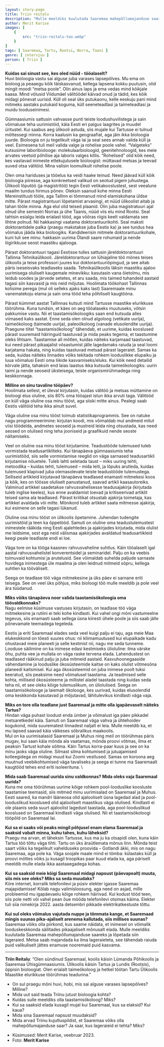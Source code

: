 ```yaml
---
layout: story-page
title: Triin reitalu
description: "Mulle meeldiks kuulutada Saaremaa mahepõllumajanduse saareks."
author: Merit Karise
images: [
    {
        src: "triin-reitalu-too.webp"
    }
]
tags: [ Saaremaa, Tartu, Rootsi, Norra, Taani ]
genre: [ intervjuu ]
person: [ Triin ]
---
```


<!-- # {{$doc.title}} -->

**Kuidas sai sinust see, kes oled nüüd - tööalaselt?** \
Huvi bioloogia vastu sai alguse juba varases lapsepõlves. Mu ema on bioloog ja peaaegu kõik täiskasvanud, kellega lapsena kokku puutusin, olid mingit moodi “metsa poole”. Olin ainus laps ja ema vedas mind kõikjale kaasa. Mind võlusid Viidumäel välitöödel käivad onud ja tädid, kes kõik midagi põnevat uurisid. Küll oli seal üks putukaonu, kelle eeskuju pani mind mitmeks aastaks putukaid koguma, küll seeneteadlasi ja taimeteadlasi ja muidu looduseinimesi. 

Gümnaasiumis sattusin vahvasse punti teiste loodushuvilistega ja sain võimaluse teha uurimistöid, käia Eesti eri paigus laagrites ja muudel üritustel. Kui saabus aeg ülikooli astuda, siis mujale kui Tartusse ei tulnud mõttessegi minna. Korra kaalusin ka geograafiat, aga jäin ikka bioloogia juurde. Bioloogia on ju tegelikult väga lai ja seal sees annab valida küll ja veel. Esimesena tuli meil valida valge ja rohelise poole vahel. “Valgeteks” kutsusime laboribiolooge: molekulaarbioloogid, geenitehnoloogid, kes meie arvates veetsid põhilise aja laboris valges kitlis. “Rohelised” olid kõik need, kes vastavad inimeste ettekujutusele bioloogist: müttavad metsas ja teevad suved otsa välitöid. Mina valisin loomulikult rohelise poole. 

Olen oma hariduses ja tööelus ka veidi haake teinud. Need jäävad küll kõik bioloogia piiresse, aga konkreetsed valikud on seotud pigem juhustega. Ülikooli lõputöö (ja magistritöö) tegin Eesti vetikakooslustest, sest veealune maailm tundus hirmus põnev. Oleksin saanud kohe minna Eesti Mereinstituuti tööle, aga Tallinn ei tõmmanud mind elamiskohana üldse mitte. Pärast magistrantuuri lõpetamist arvasingi, et nüüd ülikoolist aitab ja tahan tööle minna. Aga elul olid teised plaanid. Olin juba magistratuuri ajal olnud ühe semestri Norras ja ühe Taanis, nüüd viis elu mind Rootsi. Seal tahtsin esialgu leida erialast tööd, aga võõras riigis keelt valdamata see lihtne polnud. Nii hakkasingi vaatama doktorantuurikohti. Seal maksti doktorantidele palka (praegu makstakse juba Eestis ka) ja see tundus hea võimalus jääda ikka bioloogiks. Kandideerisin mitmele doktorantuurikohale, kuni tuli see minu: hakkasin uurima Ölandi saare rohumaid ja nende liigirikkuse seost maastiku ajalooga. 

Pärast doktorantuuri tagasi Eestisse tulles sattusin järeldoktorantuuri Tallinna Tehnikaülikooli. Järeldoktorantuur on lühiajaline töö mõnes teises ülikoolis ja teise professori juures kui doktorantuuriõpingud, ja see aitab päris iseseisvaks teadlaseks saada. Tehnikaülikoolis läksin maastiku ajaloo uurimisega oluliselt kaugemale minevikku: kasutasin vana õietolmu, mis leidub soodes ja järvede setetes, et aru saada, mis taimed tuhandeid aastaid tagasi siin kasvasid ja mis neid mõjutas. Hoolimata töökohast Tallinnas kolisime perega (mul oli selleks ajaks kaks last) Saaremaale minu vanematekoju elama ja sain oma tööd teha põhiliselt kaugtööna.

Pärast kümmet aastat Tallinnas kutsuti mind Tartusse maastike elurikkuse töörühma. Kuna tundsin, et käes on aeg tööalaseks muutuseks, võtsin pakkumise vastu. Nii et taastamisökoloogiks saan end kutsuda alles viimased kaks aastat. Enne seda olen olnud algoloog (vetikate uurija), taimeökoloog (taimede uurija), paleoökoloog (vanade elusolendite uurija). Praegune tiitel “taastamisökoloog” tähendab, et uurime, kuidas kooslused pärast suuremaid häiringuid taastuvad ja mida peaks tegema, et taastumine oleks lihtsam. Taastamise all mõtlen, kuidas näiteks karjamaad taastuvad, kui need pärast pikaajalist võsastumist jälle lagedamaks raiuda ja seal loomi karjatama hakata, ning kuidas taastuvad metsad pärast lageraiet. Samas ka seda, kuidas näiteks linnades võiks tekitada rohkem looduslikke elupaiku ja luua võimalusi Eesti oma liikide kasvamiseks/eluks. Kui kõik need detailid kõrvale jätta, tahaksin end laias laastus ikka kutsuda taimeökoloogiks: uurin taimi ja nende seoseid üksteisega, teiste organismirühmadega ning keskkonnaga. 

**Milline on sinu tavaline tööpäev?** \
Hoolimata sellest, et üleval kirjutasin, kuidas välitöö ja metsas müttamine on bioloogi elus oluline, siis 80% oma tööajast istun ikka arvuti taga. Välitööd on küll väga oluline osa minu tööst, aga siiski mitte ainus. Pealegi saab Eestis välitöid teha ikka ainult suvel.

Väga oluline osa minu tööst toimub statistikaprogrammis. See on natuke nagu programmeerimine: kirjutan koodi, mis võimaldab mul andmeid mitut viisi töödelda, andmetes seoseid ja mustreid leida ning otsustada, kas need seosed on olulised ning teha jooniseid ja graafikuid nende seoste näitamiseks. 

Veel on oluline osa minu tööst kirjutamine. Teadustööde tulemused tuleb vormistada teadusartikliteks. Kui tänapäeva gümnaasiumis teha uurimistööd, siis selle vormistamise reeglid on väga sarnased teadusartikli kirjutamise nõuetele. Tuleb lahti seletada taust – miks uuring tehti, metoodika – kuidas tehti, tulemused – mida leiti, ja lõpuks arutleda, kuidas tulemused klapivad juba olemasolevate teiste teadustööde tulemustega. Selliseid artikleid kirjutavad tänapäeva teadlased enamasti mitmekesi koos ja kõik, kes on töösse oluliselt panustanud, saavad artikli kaasautoreiks. Valminud artikkel saadetakse rahvusvahelisesse teadusajakirja (kirjutada tuleb inglise keeles), kus enne avaldamist loevad ja kritiseerivad artiklit teised sama ala teadlased. Pärast kriitikat otsustab ajakirja toimetaja, kas artikkel avaldada või mitte. Mõnikord tuleb artikkel saata mitmesse ajakirja, kui esimene on selle tagasi lükanud. 

Oluline osa minu tööst on ülikoolis õpetamine. Juhendan tudengite uurimistöid ja teen ka  õppetööd. Samuti on oluline oma teadustulemustest inimestele rääkida ning Eesti ajalehtedes ja ajakirjades kirjutada, mida olulist me leidsime, sest ega neid välismaa ajakirjades avaldatud teadusartikleid keegi peale teadlaste endi ei loe.

Väga tore on ka tööga kaasnev rahvusvaheline suhtlus. Käin tööalaselt igal aastal rahvusvahelistel konverentsidel ja seminaridel. Palju on ka veebis toimuvaid kohtumisi ja arutelusid. See võimaldab suhelda paljude sarnaste huvidega inimestega üle maailma ja olen leidnud mitmeid sõpru, kellega suhtlen ka tööväliselt. 

Seega on teadlase töö väga mitmekesine ja üks päev ei sarnane eriti teisega. See on veel üks põhjus, miks bioloogi töö mulle meeldib ja pole veel ära tüüdanud. 

**Miks võiks tänapäeva noor valida taastamisökoloogia oma töövaldkonnaks?** \
Nagu eelmise küsimuse vastuses kirjutasin, on teadlase töö väga mitmekesine ja rutiini ei teki kohe kindlasti. Kui vahel ongi mõni vastumeelne tegevus, siis enamasti saab sellega üsna kiiresti ühele poole ja siis saab jälle põnevamate teemadega tegeleda. 

Eestis ja eriti Saaremaal elades seda veel kuigi palju ei taju, aga meie Maa elukeskkond on tõesti suures ohus: nii kliimamuutused kui elupaikade kadu ohustavad meie planeeti ja selle kestmist nii, nagu me seda tunneme. Looduse säilimine on ka inimese edasi kestmiseks ülioluline: ilma värske õhu, puhta vee ja mullata on väga raske tervena elada. Lahendustest on teadlased rääkinud palju ja juba mitmeid aastaid. Kasvuhoonegaaside vähendamine ja looduslike ökosüsteemide kaitse on kaks olulist võtmesõna planeedi kaitsmisel. Kui aga ökosüsteemid on juba inimese poolt tuksi keeratud, siis peaksime need võimalusel taastama. Ja teadmised selle kohta, milliseid ökosüsteeme ja millistel aladel taastada ning kuidas seda teha nii, et see oleks kõige tulemuslikum, on üliolulised. Seega on taastamisökolooge ja laiemalt ökolooge, kes uurivad, kuidas elusolendid oma keskkonda kasutavad ja mõjutavad, lähitulevikus kindlasti väga vaja.

**Miks on tore olla teadlane just Saaremaal ja mitte olla igapäevaselt näiteks Tartus?** \
Hindan väga puhast loodust enda ümber ja võimalust iga päev pikkadel metsaretkedel käia. Samuti on Saaremaal väga vahva ja ühtehoidev kogukond, mida suurematest linnadest naljalt ei leia. Mulle meeldib ka, et mu lapsed saavad käia väikeses sõbralikus maakoolis. \
Mul on ka uurimisalasid Saaremaal ja Muhus ning meil on töörühmas päris mugav, kui saan käia mõnda ala vaatamas, mõnda proovi võtmas, ilma et peaksin Tartust kohale sõitma. Käin Tartus korra-paar kuus ja see on ka minu jaoks väga oluline. Silmast silma kohtumised ja jutuajamised kolleegidega on midagi muud kui Zoomi vestlused. Samas on koroona aeg muutnud veebikohtumised väga tavaliseks ja seega ei tunne ma Saaremaalt kaugtööd tehes end eriti isoleerituna. \

**Mida saab Saaremaal uurida sinu valdkonnas? Mida oleks vaja Saaremaal uurida?** \
Kuna me oma töörühmas uurime kõige rohkem pool-looduslike koosluste taastamise teemasid, siis mitmed minu uurimisalad on Saaremaal ja Muhus. Eesti saared, ka mandri lääneosa olid ajalooliselt üsna lagedad alad ja pool-looduslikud kooslused olid ajalooliselt maastikus väga olulised. Kindlasti ei ole plaanis seda suurt ajaloolist lagedust taastada, aga pool-looduslikud kooslused on Saaremaal kindlasti väga olulised. Nii et taastamisökoloogi tööpõld on Saaremaal lai.

**Kui sa ei saaks või peaks mingil põhjusel enam elama Saaremaal ja saaksid vabalt minna, kuhu tahes, kuhu läheksid?** \
Praegu ma arvan, et läheksin Tartusse, kus ma ju ka otsapidi olen, kuna käin Tartus töö tõttu väga tihti. Tartu on üks äraütlemata mõnus linn. Mõnda teist saart võiks ka tegelikult vahelduseks proovida – Gotlandi äkki, mis on nagu Saaremaa, aga pole ka. Väga soojale maale mind ei tõmba: külastaks küll ja proovi mõttes võiks ju kusagil troopikas paar kuud elada ka, aga päriselt meeldib mulle elada ikka aastaaegadega kohas.

**Kui sa saaksid meie kõigi Saaremaal midagi napsust (päevapealt) muuta, siis mis see oleks? Miks sa seda muudaks?** \
Kiire internet, korralik telefonilevi ja püsiv elekter igasse Saaremaa majapidamisse! Kõlab nagu valimisloosung, aga need on asjad, mille probleemid mu igapäevaelu kõige rohkem häirivad. Kui kodust tööd teen, siis pole netti või vahel pean õue mööda telefonilevi otsimas käima. Elekter tuli siia nimekirja 2022. aasta detsembri pikkade elektrikatkestuste tõttu. 

**Kui sul oleks võimalus vajutada nuppe ja tõmmata kange, et Saaremaad mingis suunas pika-ajaliselt arenema kallutada, siis millises suunas?** \
Saaremaa võiks olla piirkond, kus saame näidata, et inimesel on võimalik looduskeskkonda säilitades pikaajaliselt mõnusalt elada. Mulle meeldiks kuulutada Saaremaa mahepõllumajanduse saareks ja lõpetada siin lageraied. Metsa saab majandada ka ilma lageraieteta, see tähendab raiuda puid valikuliselt jättes enamuse nooremaid puid kasvama. 

* * *

**Triin Reitalu**: “Olen sündinud Saaremaal, koolis käisin Lümanda Põhikoolis ja Saaremaa Ühisgümnaasiumis. Ülikoolis käisin Tartus ja Lundis (Rootsis), õppisin bioloogiat. Olen erialalt taimeökoloog ja hetkel töötan Tartu Ülikoolis Maastike elurikkuse töörühmas teadurina.” 

<story-author :author="author"></story-author>

<details-wrapper summary="Mis mõtted tekkisid?">

- On sul praegu mõni huvi, hobi, mis sai alguse varases lapsepõlves? Milline?
- Mida uut said teada Triinu jutust bioloogia kohta?
- Kuidas sulle meeldiks olla taastamisökoloog? Miks?
- Kui sa saaksid elada kusagil mujal kui Saaremaal, kus sa elaksid? Kui kaua?
- Mida sina Saaremaal napsust muudaksid?
- Mida arvad Triinu kujutluspildist, et Saaremaa võiks olla mahepõllumajanduse saar? Ja saar, kus lageraieid ei tehta? Miks?

</details-wrapper>

<details-wrapper summary="Allikad" class="text-sm" icon="icon-park-outline:document-folder">

- Küsimused: Merit Karise, veebruar 2023.
- Foto: **Merit Karise**

</details-wrapper>
